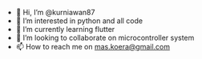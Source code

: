 - 👋 Hi, I’m @kurniawan87
- 👀 I’m interested in python and all code
- 🌱 I’m currently learning flutter
- 💞️ I’m looking to collaborate on microcontroller system
- 📫 How to reach me on mas.koera@gmail.com

<!---
kurniawan87/kurniawan87 is a ✨ special ✨ repository because its `README.md` (this file) appears on your GitHub profile.
You can click the Preview link to take a look at your changes.
--->
